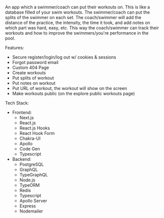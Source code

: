 An app which a swimmer/coach can put their workouts on. This is like a database filled of your swim workouts. The swimmer/coach can put the splits of the swimmer on each set. The coach/swimmer will add the distance of the practice, the intensity, the time it took, and add notes on which part was hard, easy, etc. This way the coach/swimmer can track their workouts and how to improve the swimmers/you're performance in the pool.

Features:

- Secure register/login/log out w/ cookies & sessions
- Forgot password email
- Custom 404 Page
- Create workouts
- Put splits of workout
- Put notes on workout
- Put URL of workout, the workout will show on the screen
- Make workouts public (on the explore public workouts page)

Tech Stack:

- Frontend:
  - Next.js
  - React.js
  - React.js Hooks
  - React Hook Form
  - Chakra-UI
  - Apollo
  - Code Gen
  - Typescript
- Backend:
  - PostgreSQL
  - GraphQL
  - TypeGraphQL
  - Node.js
  - TypeORM
  - Redis
  - Typescript
  - Apollo Server
  - Express
  - Nodemailer
